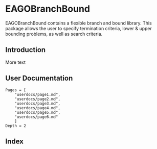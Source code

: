 # EAGOBranchBound

EAGOBranchBound contains a flexible branch and bound library. This package
allows the user to specify termination criteria, lower & upper bounding problems,
as well as search criteria.

## Introduction

More text

## User Documentation
```@contents
Pages = [
    "userdocs/page1.md",
    "userdocs/page2.md",
    "userdocs/page3.md",
    "userdocs/page4.md",
    "userdocs/page5.md",
    "userdocs/page6.md"
    ]
Depth = 2
```

## Index

```@index
```
